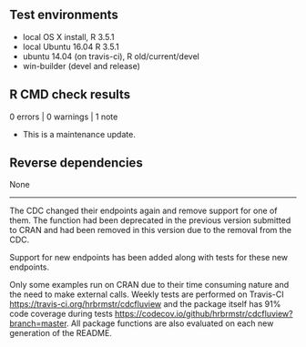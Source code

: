 ## Test environments

* local OS X install, R 3.5.1
* local Ubuntu 16.04 R 3.5.1
* ubuntu 14.04 (on travis-ci), R old/current/devel
* win-builder (devel and release)

## R CMD check results

0 errors | 0 warnings | 1 note

* This is a maintenance update.

## Reverse dependencies

None

---

The CDC changed their endpoints again and remove support for one of them. The
function had been deprecated in the previous version submitted to CRAN and
had been removed in this version due to the removal from the CDC.

Support for new endpoints has been added along with tests for these new endpoints.

Only some examples run on CRAN due to their time consuming nature and the need
to make external calls. Weekly tests are performed on Travis-CI 
<https://travis-ci.org/hrbrmstr/cdcfluview> and the package itself has 91%
code coverage during tests <https://codecov.io/github/hrbrmstr/cdcfluview?branch=master>.
All package functions are also evaluated on each new generation of the README.